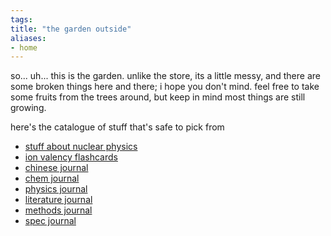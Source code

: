 ```yaml
---
tags: 
title: "the garden outside"
aliases:
- home
---
```


so... uh... this is the garden. unlike the store, its a little messy, and there are some broken things here and there; i hope you don't mind. feel free to take some fruits from the trees around, but keep in mind most things are still growing.

here's the catalogue of stuff that's safe to pick from

- [stuff about nuclear physics](assets/Nuclear_Decay%20v2.pdf)
- [ion valency flashcards](assets/Chemistry%20Valency.apkg)
- [chinese journal](Blessed%20Li.md)
- [chem journal](Chemistree.md)
- [physics journal](Chronicles%20of%20Waters.md)
- [literature journal](Book%20of%20Books.md)
- [methods journal](Gannon%20Lazy%20Lessons.md)
- [spec journal](Specialist%20Stickmen.md)

